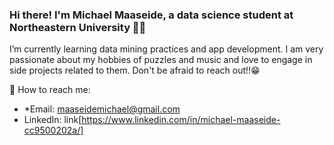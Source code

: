 ### Hi there! I'm Michael Maaseide, a data science student at Northeastern University 🙋‍♂

I’m currently learning data mining practices and app development. I am very passionate about my hobbies of puzzles and music and love to engage in side projects related to them. Don't be afraid to reach out!!😁<br>

📲 How to reach me:
- *Email: maaseidemichael@gmail.com
- LinkedIn: link[https://www.linkedin.com/in/michael-maaseide-cc9500202a/]
